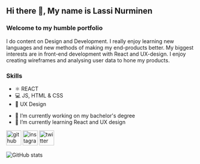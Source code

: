 ## Hi there 👋, My name is Lassi Nurminen
### Welcome to my humble portfolio
I do content on Design and Development. I really enjoy learning new languages and new methods of making my end-products better. My biggest interests are in front-end development with React and UX-design. I enjoy creating wireframes and analysing user data to hone my products.

### Skills 
* ⚛️ REACT
* 💻 JS, HTML & CSS
* 🎨 UX Design

- 🔭 I’m currently working on my bachelor's degree 
- 🌱 I’m currently learning React and UX design 


[<img src='https://cdn.jsdelivr.net/npm/simple-icons@3.0.1/icons/github.svg' alt='github' height='40'>](https://github.com/Lassinnn)  [<img src='https://cdn.jsdelivr.net/npm/simple-icons@3.0.1/icons/instagram.svg' alt='instagram' height='40'>](https://www.instagram.com/lassinnn/)  [<img src='https://cdn.jsdelivr.net/npm/simple-icons@3.0.1/icons/twitter.svg' alt='twitter' height='40'>](https://twitter.com/lassinnn)  

![GitHub stats](https://github-readme-stats.vercel.app/api?username=Lassinnn&show_icons=true)  

